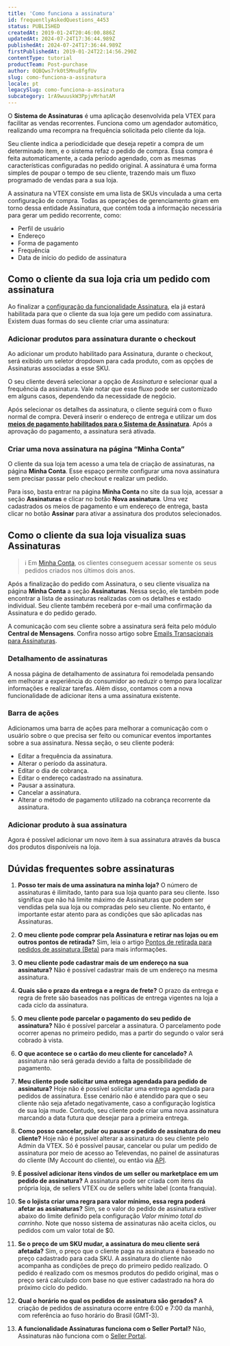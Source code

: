 ```yaml
---
title: 'Como funciona a assinatura'
id: frequentlyAskedQuestions_4453
status: PUBLISHED
createdAt: 2019-01-24T20:46:00.886Z
updatedAt: 2024-07-24T17:36:44.989Z
publishedAt: 2024-07-24T17:36:44.989Z
firstPublishedAt: 2019-01-24T22:14:56.290Z
contentType: tutorial
productTeam: Post-purchase
author: 0QBQws7rk0t5Mnu8fgfUv
slug: como-funciona-a-assinatura
locale: pt
legacySlug: como-funciona-a-assinatura
subcategory: 1rA9wuuskW3PpjvMrhatAM
---
```


O **Sistema de Assinaturas** é uma aplicação desenvolvida pela VTEX para facilitar as vendas recorrentes. Funciona como um agendador automático, realizando uma recompra na frequência solicitada pelo cliente da loja.

Seu cliente indica a periodicidade que deseja repetir a compra de um determinado item, e o sistema refaz o pedido de compra. Essa compra é feita automaticamente, a cada período agendado, com as mesmas características configuradas no pedido original. A assinatura é uma forma simples de poupar o tempo de seu cliente, trazendo mais um fluxo programado de vendas para a sua loja. 

A assinatura na VTEX consiste em uma lista de SKUs vinculada a uma certa configuração de compra. Todas as operações de gerenciamento giram em torno dessa entidade Assinatura, que contém toda a informação necessária para gerar um pedido recorrente, como:

- Perfil de usuário
- Endereço
- Forma de pagamento
- Frequência
- Data de início do pedido de assinatura

## Como o cliente da sua loja cria um pedido com assinatura

Ao finalizar a [configuração da funcionalidade Assinatura](https://help.vtex.com/pt/tutorial/como-configurar-assinatura-v2--1FA9dfE7vJqxBna9Nft5Sj), ela já estará habilitada para que o cliente da sua loja gere um pedido com assinatura. Existem duas formas do seu cliente criar uma assinatura:

### Adicionar produtos para assinatura durante o checkout

Ao adicionar um produto habilitado para Assinatura, durante o checkout, será exibido um seletor dropdown para cada produto, com as opções de Assinaturas associadas a esse SKU.

O seu cliente deverá selecionar a opção de *Assinatura* e selecionar qual a frequência da assinatura. Vale notar que esse fluxo pode ser customizado em alguns casos, dependendo da necessidade de negócio. 

Após selecionar os detalhes da assinatura, o cliente seguirá com o fluxo normal de compra. Deverá inserir o endereço de entrega e utilizar um dos [**meios de pagamento habilitados para o Sistema de Assinatura**](https://help.vtex.com/pt/tutorial/como-configurar-assinatura-v2--1FA9dfE7vJqxBna9Nft5Sj). Após a aprovação do pagamento, a assinatura será ativada.

### Criar uma nova assinatura na página “Minha Conta”

O cliente da sua loja tem acesso a uma tela de criação de assinaturas, na página **Minha Conta**. Esse espaço permite configurar uma nova assinatura sem precisar passar pelo checkout e realizar um pedido. 

Para isso, basta entrar na página **Minha Conta** no site da sua loja, acessar a seção **Assinaturas** e clicar no botão **Nova assinatura**.  Uma vez cadastrados os meios de pagamento e um endereço de entrega, basta clicar no botão **Assinar** para ativar a assinatura dos produtos selecionados.  

## Como o cliente da sua loja visualiza suas Assinaturas

>ℹ️ Em [Minha Conta](https://help.vtex.com/es/tutorial/how-my-account-works--2BQ3GiqhqGJTXsWVuio3Xh), os clientes conseguem acessar somente os seus pedidos criados nos últimos dois anos.

Após a finalização do pedido com Assinatura, o seu cliente visualiza na página **Minha Conta** a seção **Assinaturas**. Nessa seção, ele também pode encontrar a lista de assinaturas realizadas com os detalhes e estado individual. Seu cliente também receberá por e-mail uma confirmação da Assinatura e do pedido gerado.

A comunicação com seu cliente sobre a assinatura será feita pelo módulo **Central de Mensagens**. Confira nosso artigo sobre [Emails Transacionais para Assinaturas](https://help.vtex.com/pt/tutorial/e-mails-transacionais-para-pedidos-de-assinatura--2NYHqHMRqZ43Cn6s84ZCB5). 

### Detalhamento de assinaturas

A nossa página de detalhamento de assinatura foi remodelada pensando em melhorar a experiência do consumidor ao reduzir o tempo para localizar informações e realizar tarefas. Além disso, contamos com a nova funcionalidade de adicionar itens a uma assinatura existente.

### Barra de ações

Adicionamos uma barra de ações para melhorar a comunicação com o usuário sobre o que precisa ser feito ou comunicar eventos importantes sobre a sua assinatura. Nessa seção, o seu cliente poderá:

-   Editar a frequência da assinatura.
-   Alterar o período da assinatura.
-   Editar o dia de cobrança.
-   Editar o endereço cadastrado na assinatura.
-   Pausar a assinatura.
-   Cancelar a assinatura.
-   Alterar o método de pagamento utilizado na cobrança recorrente da assinatura.

### Adicionar produto à sua assinatura

Agora é possível adicionar um novo item à sua assinatura através da busca dos produtos disponíveis na loja.

## Dúvidas frequentes sobre assinaturas 

1. **Posso ter mais de uma assinatura na minha loja?**
O número de assinaturas é ilimitado, tanto para sua loja quanto para seu cliente. Isso significa que não há limite máximo de Assinaturas que podem ser vendidas pela sua loja ou compradas pelo seu cliente. No entanto, é importante estar atento para as condições que são aplicadas nas Assinaturas.

2. **O meu cliente pode comprar pela Assinatura e retirar nas lojas ou em outros pontos de retirada?**
Sim, leia o artigo [Pontos de retirada para pedidos de assinatura (Beta)](https://help.vtex.com/pt/tutorial/pontos-de-retirada-para-pedidos-de-assinatura-beta--csIqB6iBh4QNIFdEj0nVv) para mais informações.

3. **O meu cliente pode cadastrar mais de um endereço na sua assinatura?**
Não é possível cadastrar mais de um endereço na mesma assinatura.

4. **Quais são o prazo da entrega e a regra de frete?**
O prazo da entrega e regra de frete são baseados nas políticas de entrega vigentes na loja a cada ciclo da assinatura.

5. **O meu cliente pode parcelar o pagamento do seu pedido de assinatura?**
Não é possível parcelar a assinatura. O parcelamento pode ocorrer apenas no primeiro pedido, mas a partir do segundo o valor será cobrado à vista.

6. **O que acontece se o cartão do meu cliente for cancelado?**
A assinatura não será gerada devido a falta de possibilidade de pagamento.  

7. **Meu cliente pode solicitar uma entrega agendada para pedido de assinatura?**
Hoje não é possível solicitar uma entrega agendada para pedidos de assinatura. Esse cenário não é atendido para que o seu cliente não seja afetado negativamente, caso a configuração logística de sua loja mude. Contudo, seu cliente pode criar uma nova assinatura marcando a data futura que desejar para a primeira entrega.

8. **Como posso cancelar, pular ou pausar o pedido de assinatura do meu cliente?**
Hoje não é possível alterar a assinatura do seu cliente pelo Admin da VTEX. Só é possível pausar, cancelar ou pular um pedido de assinatura por meio de acesso ao Televendas, no painel de assinaturas do cliente (My Account do cliente), ou então via [API](https://developers.vtex.com/vtex-rest-api/reference/subscriptions-api-v3-overview).

9. **É possível adicionar itens vindos de um seller ou marketplace em um pedido de assinatura?**
A assinatura pode ser criada com itens da própria loja, de sellers VTEX ou de sellers white label (conta franquia).

10. **Se o lojista criar uma regra para valor mínimo, essa regra poderá afetar as assinaturas?**
Sim, se o valor do pedido de assinatura estiver abaixo do limite definido pela configuração _Valor mínimo total do carrinho_. Note que nosso sistema de assinaturas não aceita ciclos, ou pedidos com um valor total de $0. 

11. **Se o preço de um SKU mudar, a assinatura do meu cliente será afetada?**
Sim, o preço que o cliente paga na assinatura é baseado no preço cadastrado para cada SKU. A assinatura do cliente não acompanha as condições de preço do primeiro pedido realizado. O pedido é realizado com os mesmos produtos do pedido original, mas o preço será calculado com base no que estiver cadastrado na hora do próximo ciclo do pedido.

12. **Qual o horário no qual os pedidos de assinatura são gerados?**
A criação de pedidos de assinatura ocorre entre 6:00 e 7:00 da manhã, com referência ao fuso horário do Brasil (GMT-3).

13. **A funcionalidade Assinaturas funciona com o Seller Portal?** Não, Assinaturas não funciona com o [Seller Portal](https://help.vtex.com/pt/tutorial/how-to-set-up-your-store-on-seller-portal).
